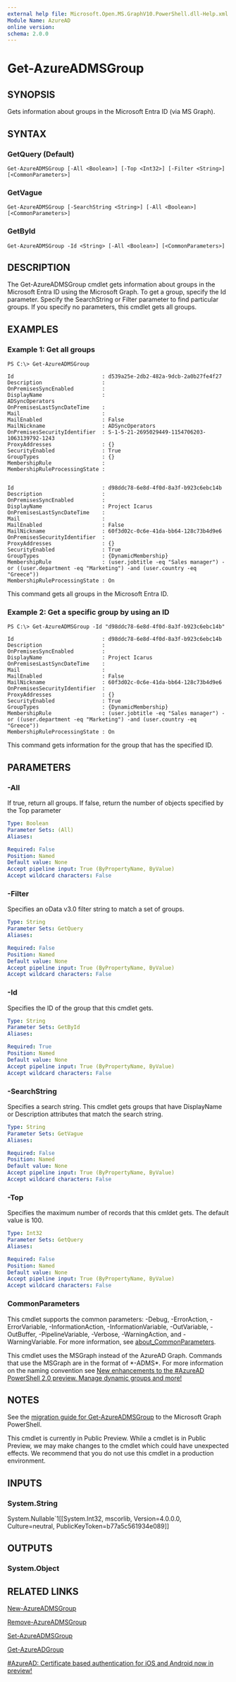 ```yaml
---
external help file: Microsoft.Open.MS.GraphV10.PowerShell.dll-Help.xml
Module Name: AzureAD
online version:
schema: 2.0.0
---
```


# Get-AzureADMSGroup

## SYNOPSIS
Gets information about groups in the Microsoft Entra ID (via MS Graph).

## SYNTAX

### GetQuery (Default)
```
Get-AzureADMSGroup [-All <Boolean>] [-Top <Int32>] [-Filter <String>] [<CommonParameters>]
```

### GetVague
```
Get-AzureADMSGroup [-SearchString <String>] [-All <Boolean>] [<CommonParameters>]
```

### GetById
```
Get-AzureADMSGroup -Id <String> [-All <Boolean>] [<CommonParameters>]
```

## DESCRIPTION
The Get-AzureADMSGroup cmdlet gets information about groups in the Microsoft Entra ID using the Microsoft Graph.
To get a group, specify the Id parameter. 
Specify the SearchString or Filter parameter to find particular groups. 
If you specify no parameters, this cmdlet gets all groups.

## EXAMPLES

### Example 1: Get all groups
```
PS C:\> Get-AzureADMSGroup

Id                            : d539a25e-2db2-482a-9dcb-2a0b27fe4f27
Description                   :
OnPremisesSyncEnabled         :
DisplayName                   :
ADSyncOperators
OnPremisesLastSyncDateTime    :
Mail                          :
MailEnabled                   : False
MailNickname                  : ADSyncOperators
OnPremisesSecurityIdentifier  : S-1-5-21-2695029449-1154706203-1063139792-1243
ProxyAddresses                : {}
SecurityEnabled               : True
GroupTypes                    : {}
MembershipRule                :
MembershipRuleProcessingState :


Id                            : d98ddc78-6e8d-4f0d-8a3f-b923c6ebc14b
Description                   :
OnPremisesSyncEnabled         :
DisplayName                   : Project Icarus
OnPremisesLastSyncDateTime    :
Mail                          :
MailEnabled                   : False
MailNickname                  : 60f3d02c-0c6e-41da-bb64-128c73b4d9e6
OnPremisesSecurityIdentifier  :
ProxyAddresses                : {}
SecurityEnabled               : True
GroupTypes                    : {DynamicMembership}
MembershipRule                : (user.jobtitle -eq "Sales manager") -or ((user.department -eq "Marketing") -and (user.country -eq "Greece"))
MembershipRuleProcessingState : On
```

This command gets all groups in the Microsoft Entra ID.

### Example 2: Get a specific group by using an ID
```
PS C:\> Get-AzureADMSGroup -Id "d98ddc78-6e8d-4f0d-8a3f-b923c6ebc14b"

Id                            : d98ddc78-6e8d-4f0d-8a3f-b923c6ebc14b
Description                   :
OnPremisesSyncEnabled         :
DisplayName                   : Project Icarus
OnPremisesLastSyncDateTime    :
Mail                          :
MailEnabled                   : False
MailNickname                  : 60f3d02c-0c6e-41da-bb64-128c73b4d9e6
OnPremisesSecurityIdentifier  :
ProxyAddresses                : {}
SecurityEnabled               : True
GroupTypes                    : {DynamicMembership}
MembershipRule                : (user.jobtitle -eq "Sales manager") -or ((user.department -eq "Marketing") -and (user.country -eq "Greece"))
MembershipRuleProcessingState : On
```

This command gets information for the group that has the specified ID.

## PARAMETERS

### -All
If true, return all groups.
If false, return the number of objects specified by the Top parameter

```yaml
Type: Boolean
Parameter Sets: (All)
Aliases:

Required: False
Position: Named
Default value: None
Accept pipeline input: True (ByPropertyName, ByValue)
Accept wildcard characters: False
```

### -Filter
Specifies an oData v3.0 filter string to match a set of groups.

```yaml
Type: String
Parameter Sets: GetQuery
Aliases:

Required: False
Position: Named
Default value: None
Accept pipeline input: True (ByPropertyName, ByValue)
Accept wildcard characters: False
```

### -Id
Specifies the ID of the group that this cmdlet gets.

```yaml
Type: String
Parameter Sets: GetById
Aliases:

Required: True
Position: Named
Default value: None
Accept pipeline input: True (ByPropertyName, ByValue)
Accept wildcard characters: False
```

### -SearchString
Specifies a search string. 
This cmdlet gets groups that have DisplayName or Description attributes that match the search string.

```yaml
Type: String
Parameter Sets: GetVague
Aliases:

Required: False
Position: Named
Default value: None
Accept pipeline input: True (ByPropertyName, ByValue)
Accept wildcard characters: False
```

### -Top
Specifies the maximum number of records that this cmldet gets.
The default value is 100.

```yaml
Type: Int32
Parameter Sets: GetQuery
Aliases:

Required: False
Position: Named
Default value: None
Accept pipeline input: True (ByPropertyName, ByValue)
Accept wildcard characters: False
```

### CommonParameters
This cmdlet supports the common parameters: -Debug, -ErrorAction, -ErrorVariable, -InformationAction, -InformationVariable, -OutVariable, -OutBuffer, -PipelineVariable, -Verbose, -WarningAction, and -WarningVariable. For more information, see [about_CommonParameters](http://go.microsoft.com/fwlink/?LinkID=113216).

This cmdlet uses the MSGraph instead of the AzureAD Graph. Commands that use the MSGraph are in the format of \*-ADMS\*. For more information on the naming convention see [New enhancements to the #AzureAD PowerShell 2.0 preview. Manage dynamic groups and more!](https://techcommunity.microsoft.com/t5/azure-active-directory-identity/new-enhancements-to-the-azuread-powershell-2-0-preview-manage/ba-p/245153)

## NOTES

See the [migration guide for Get-AzureADMSGroup](./migrate/Get-AzureADMSGroup.md) to the Microsoft Graph PowerShell.

This cmdlet is currently in Public Preview.
While a cmdlet is in Public Preview, we may make changes to the cmdlet which could have unexpected effects.
We recommend that you do not use this cmdlet in a production environment.

## INPUTS

### System.String
System.Nullable\`1\[\[System.Int32, mscorlib, Version=4.0.0.0, Culture=neutral, PublicKeyToken=b77a5c561934e089\]\]

## OUTPUTS

### System.Object

## RELATED LINKS

[New-AzureADMSGroup](New-AzureADMSGroup.md)

[Remove-AzureADMSGroup](Remove-AzureADMSGroup.md)

[Set-AzureADMSGroup](Set-AzureADMSGroup.md)

[Get-AzureADGroup](Get-AzureADGroup.md)

[#AzureAD: Certificate based authentication for iOS and Android now in preview!](https://blogs.technet.microsoft.com/enterprisemobility/2016/07/18/azuread-certificate-based-authentication-for-ios-and-android-now-in-preview/)

